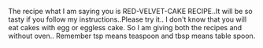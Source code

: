  The recipe what I am saying you is RED-VELVET-CAKE RECIPE..It will be so tasty if you follow my instructions..Please try it.. I don't know that you will eat cakes with egg or eggless cake. So I am giving both the recipes and without oven.. Remember tsp means teaspoon and tbsp means table spoon.